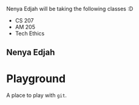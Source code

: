 Nenya Edjah will be taking the following classes :D
- CS 207
- AM 205
- Tech Ethics

Nenya Edjah
-----------

# Playground
A place to play with `git`.
